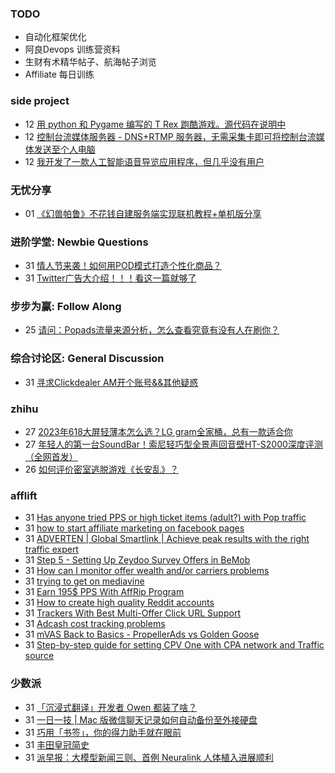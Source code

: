 ### TODO
-  自动化框架优化
-  阿良Devops 训练营资料
-  生财有术精华帖子、航海帖子浏览
-  Affiliate 每日训练

### side project
<!-- sideproject:START -->
-  12 [用 python 和 Pygame 编写的 T Rex 跑酷游戏。源代码在说明中](https://www.youtube.com/watch?v=pZySIXSelCA)
-  12 [控制台流媒体服务器 - DNS+RTMP 服务器，无需采集卡即可将控制台流媒体发送至个人电脑](https://github.com/Aioros/console-streaming-server)
-  12 [我开发了一款人工智能语音导览应用程序，但几乎没有用户](https://www.reddit.com/r/SideProject/comments/18gpp0e/ive_built_an_ai_audio_tour_app_but_have_almost_no/)<!-- sideproject:END -->


### 无忧分享
<!-- ruyo:START -->
-  01 [《幻兽帕鲁》不花钱自建服务端实现联机教程+单机版分享](https://51.ruyo.net/18604.html)<!-- ruyo:END -->

### 进阶学堂: Newbie Questions
<!-- advertcn1:START -->
-  31 [情人节来袭！如何用POD模式打造个性化商品？](https://www.advertcn.com/thread-113881-1-1.html)
-  31 [Twitter广告大介绍！！！看这一篇就够了](https://www.advertcn.com/thread-113880-1-1.html)<!-- advertcn1:END -->

### 步步为赢: Follow Along
<!-- advertcn2:START -->
-  25 [请问：Popads流量来源分析，怎么查看究竟有没有人在刷你？](https://www.advertcn.com/thread-113807-1-1.html)<!-- advertcn2:END -->

### 综合讨论区: General Discussion
<!-- advertcn3:START -->
-  31 [寻求Clickdealer AM开个账号&amp;&amp;其他疑惑](https://www.advertcn.com/thread-113884-1-1.html)<!-- advertcn3:END -->


### zhihu
<!-- zhihu:START -->
-  27 [2023年618大屏轻薄本怎么选？LG gram全家桶，总有一款适合你](http://zhuanlan.zhihu.com/p/632641888?utm_campaign=rss&utm_medium=rss&utm_source=rss&utm_content=title)
-  27 [年轻人的第一台SoundBar！索尼轻巧型全景声回音壁HT-S2000深度评测（全网首发）](http://zhuanlan.zhihu.com/p/630990296?utm_campaign=rss&utm_medium=rss&utm_source=rss&utm_content=title)
-  26 [如何评价密室逃脱游戏《长安乱》？](http://www.zhihu.com/question/563950552/answer/3045961312?utm_campaign=rss&utm_medium=rss&utm_source=rss&utm_content=title)<!-- zhihu:END -->

### afflift
<!-- afflift:START -->
-  31 [Has anyone tried PPS or high ticket items &lpar;adult?&rpar; with Pop traffic](https://afflift.com/f/threads/has-anyone-tried-pps-or-high-ticket-items-adult-with-pop-traffic.12566/)
-  31 [how to start affiliate marketing on facebook pages](https://afflift.com/f/threads/how-to-start-affiliate-marketing-on-facebook-pages.12565/)
-  31 [ADVERTEN | Global Smartlink | Achieve peak results with the right traffic expert](https://afflift.com/f/threads/adverten-global-smartlink-achieve-peak-results-with-the-right-traffic-expert.7526/)
-  31 [Step 5 - Setting Up Zeydoo Survey Offers in BeMob](https://afflift.com/f/threads/step-5-setting-up-zeydoo-survey-offers-in-bemob.7476/)
-  31 [How can I monitor offer wealth and/or carriers problems](https://afflift.com/f/threads/how-can-i-monitor-offer-wealth-and-or-carriers-problems.12561/)
-  31 [trying to get on mediavine](https://afflift.com/f/threads/trying-to-get-on-mediavine.12564/)
-  31 [Earn 195$ PPS With AffRip Program](https://afflift.com/f/threads/earn-195-pps-with-affrip-program.12563/)
-  31 [How to create high quality Reddit accounts](https://afflift.com/f/threads/how-to-create-high-quality-reddit-accounts.12409/)
-  31 [Trackers With Best Multi-Offer Click URL Support](https://afflift.com/f/threads/trackers-with-best-multi-offer-click-url-support.12467/)
-  31 [Adcash cost tracking problems](https://afflift.com/f/threads/adcash-cost-tracking-problems.12562/)
-  31 [mVAS Back to Basics - PropellerAds vs Golden Goose](https://afflift.com/f/threads/mvas-back-to-basics-propellerads-vs-golden-goose.12558/)
-  31 [Step-by-step guide for setting CPV One with CPA network and Traffic source](https://afflift.com/f/threads/step-by-step-guide-for-setting-cpv-one-with-cpa-network-and-traffic-source.12512/)<!-- afflift:END -->

### 少数派
<!-- sspai:START -->
-  31 [「沉浸式翻译」开发者 Owen 都装了啥？](https://sspai.com/prime/story/zhuanglesha-240131)
-  31 [一日一技 | Mac 版微信聊天记录如何自动备份至外接硬盘](https://sspai.com/post/86175)
-  31 [巧用「书签」，你的得力助手就在眼前](https://sspai.com/post/85996)
-  31 [丰田皇冠简史](https://sspai.com/post/82267)
-  31 [派早报：大模型新闻三则、首例 Neuralink 人体植入进展顺利](https://sspai.com/post/86197)<!-- sspai:END -->
